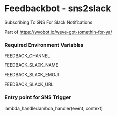 # Feedbackbot - sns2slack
Subscribing To SNS For Slack Notifications

Part of https://woobot.io/weve-got-somethin-for-ya/

### Required Environment Variables
FEEDBACK_CHANNEL

FEEDBACK_SLACK_NAME

FEEDBACK_SLACK_EMOJI

FEEDBACK_SLACK_URL


### Entry point for SNS Trigger
lambda_handler.lambda_handler(event, context)
